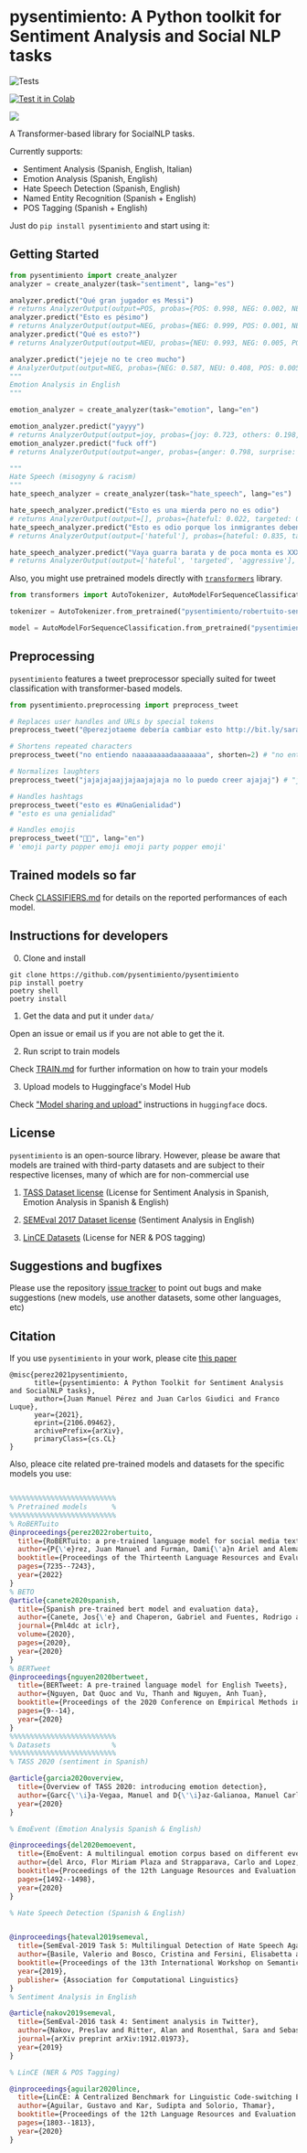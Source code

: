 # pysentimiento: A Python toolkit for Sentiment Analysis and Social NLP tasks

![Tests](https://github.com/finiteautomata/pysentimiento/workflows/run_tests/badge.svg)

[![Test it in Colab](https://colab.research.google.com/assets/colab-badge.svg)](https://colab.research.google.com/github/pysentimiento/pysentimiento/blob/master/notebooks/PySentimiento_Sentiment_Analysis_in_Spanish.ipynb)

<p>
<a href="https://console.tiyaro.ai/explore?q=pysentimiento/robertuito-&pub=pysentimiento"> <img src="https://tiyaro-public-docs.s3.us-west-2.amazonaws.com/assets/try_on_tiyaro_badge.svg"></a>
</p>




A Transformer-based library for SocialNLP tasks.

Currently supports:

- Sentiment Analysis (Spanish, English, Italian)
- Emotion Analysis (Spanish, English)
- Hate Speech Detection (Spanish, English)
- Named Entity Recognition (Spanish + English)
- POS Tagging (Spanish + English)


Just do `pip install pysentimiento` and start using it:

## Getting Started

```python
from pysentimiento import create_analyzer
analyzer = create_analyzer(task="sentiment", lang="es")

analyzer.predict("Qué gran jugador es Messi")
# returns AnalyzerOutput(output=POS, probas={POS: 0.998, NEG: 0.002, NEU: 0.000})
analyzer.predict("Esto es pésimo")
# returns AnalyzerOutput(output=NEG, probas={NEG: 0.999, POS: 0.001, NEU: 0.000})
analyzer.predict("Qué es esto?")
# returns AnalyzerOutput(output=NEU, probas={NEU: 0.993, NEG: 0.005, POS: 0.002})

analyzer.predict("jejeje no te creo mucho")
# AnalyzerOutput(output=NEG, probas={NEG: 0.587, NEU: 0.408, POS: 0.005})
"""
Emotion Analysis in English
"""

emotion_analyzer = create_analyzer(task="emotion", lang="en")

emotion_analyzer.predict("yayyy")
# returns AnalyzerOutput(output=joy, probas={joy: 0.723, others: 0.198, surprise: 0.038, disgust: 0.011, sadness: 0.011, fear: 0.010, anger: 0.009})
emotion_analyzer.predict("fuck off")
# returns AnalyzerOutput(output=anger, probas={anger: 0.798, surprise: 0.055, fear: 0.040, disgust: 0.036, joy: 0.028, others: 0.023, sadness: 0.019})

"""
Hate Speech (misogyny & racism)
"""
hate_speech_analyzer = create_analyzer(task="hate_speech", lang="es")

hate_speech_analyzer.predict("Esto es una mierda pero no es odio")
# returns AnalyzerOutput(output=[], probas={hateful: 0.022, targeted: 0.009, aggressive: 0.018})
hate_speech_analyzer.predict("Esto es odio porque los inmigrantes deben ser aniquilados")
# returns AnalyzerOutput(output=['hateful'], probas={hateful: 0.835, targeted: 0.008, aggressive: 0.476})

hate_speech_analyzer.predict("Vaya guarra barata y de poca monta es XXXX!")
# returns AnalyzerOutput(output=['hateful', 'targeted', 'aggressive'], probas={hateful: 0.987, targeted: 0.978, aggressive: 0.969})
```

Also, you might use pretrained models directly with [`transformers`](https://github.com/huggingface/transformers) library.

```python
from transformers import AutoTokenizer, AutoModelForSequenceClassification

tokenizer = AutoTokenizer.from_pretrained("pysentimiento/robertuito-sentiment-analysis")

model = AutoModelForSequenceClassification.from_pretrained("pysentimiento/robertuito-sentiment-analysis")
```

## Preprocessing

`pysentimiento` features a tweet preprocessor specially suited for tweet classification with transformer-based models.

```python
from pysentimiento.preprocessing import preprocess_tweet

# Replaces user handles and URLs by special tokens
preprocess_tweet("@perezjotaeme debería cambiar esto http://bit.ly/sarasa") # "@usuario debería cambiar esto url"

# Shortens repeated characters
preprocess_tweet("no entiendo naaaaaaaadaaaaaaaa", shorten=2) # "no entiendo naadaa"

# Normalizes laughters
preprocess_tweet("jajajajaajjajaajajaja no lo puedo creer ajajaj") # "jaja no lo puedo creer jaja"

# Handles hashtags
preprocess_tweet("esto es #UnaGenialidad")
# "esto es una genialidad"

# Handles emojis
preprocess_tweet("🎉🎉", lang="en")
# 'emoji party popper emoji emoji party popper emoji'
```

## Trained models so far

Check [CLASSIFIERS.md](CLASSIFIERS.md) for details on the reported performances of each model.


## Instructions for developers

0. Clone and install

```
git clone https://github.com/pysentimiento/pysentimiento
pip install poetry
poetry shell
poetry install
```

1. Get the data and put it under `data/`

Open an issue or email us if you are not able to get the it.

2. Run script to train models

Check [TRAIN.md](TRAIN.md) for further information on how to train your models

3. Upload models to Huggingface's Model Hub

Check ["Model sharing and upload"](https://huggingface.co/transformers/model_sharing.html) instructions in `huggingface` docs.

## License

`pysentimiento` is an open-source library. However, please be aware that models are trained with third-party datasets and are subject to their respective licenses, many of which are for non-commercial use

1. [TASS Dataset license](http://tass.sepln.org/tass_data/download.php) (License for Sentiment Analysis in Spanish, Emotion Analysis in Spanish & English)
2. [SEMEval 2017 Dataset license](https://www.dropbox.com/s/byzr8yoda6bua1b/2017_English_final.zip?file_subpath=%2F2017_English_final%2FDOWNLOAD%2FREADME.txt) (Sentiment Analysis in English)

3. [LinCE Datasets](https://ritual.uh.edu/lince/datasets) (License for NER & POS tagging)

## Suggestions and bugfixes

Please use the repository [issue tracker](https://github.com/pysentimiento/pysentimiento/issues) to point out bugs and make suggestions (new models, use another datasets, some other languages, etc)


## Citation

If you use `pysentimiento` in your work, please cite [this paper](https://arxiv.org/abs/2106.09462)

```
@misc{perez2021pysentimiento,
      title={pysentimiento: A Python Toolkit for Sentiment Analysis and SocialNLP tasks},
      author={Juan Manuel Pérez and Juan Carlos Giudici and Franco Luque},
      year={2021},
      eprint={2106.09462},
      archivePrefix={arXiv},
      primaryClass={cs.CL}
}
```

Also, pleace cite related pre-trained models and datasets for the specific models you use:

```bibtex

%%%%%%%%%%%%%%%%%%%%%%%%%%
% Pretrained models      %
%%%%%%%%%%%%%%%%%%%%%%%%%%
% RoBERTuito
@inproceedings{perez2022robertuito,
  title={RoBERTuito: a pre-trained language model for social media text in Spanish},
  author={P{\'e}rez, Juan Manuel and Furman, Dami{\'a}n Ariel and Alemany, Laura Alonso and Luque, Franco M},
  booktitle={Proceedings of the Thirteenth Language Resources and Evaluation Conference},
  pages={7235--7243},
  year={2022}
}
% BETO
@article{canete2020spanish,
  title={Spanish pre-trained bert model and evaluation data},
  author={Canete, Jos{\'e} and Chaperon, Gabriel and Fuentes, Rodrigo and Ho, Jou-Hui and Kang, Hojin and P{\'e}rez, Jorge},
  journal={Pml4dc at iclr},
  volume={2020},
  pages={2020},
  year={2020}
}
% BERTweet
@inproceedings{nguyen2020bertweet,
  title={BERTweet: A pre-trained language model for English Tweets},
  author={Nguyen, Dat Quoc and Vu, Thanh and Nguyen, Anh Tuan},
  booktitle={Proceedings of the 2020 Conference on Empirical Methods in Natural Language Processing: System Demonstrations},
  pages={9--14},
  year={2020}
}
%%%%%%%%%%%%%%%%%%%%%%%%%%
% Datasets               %
%%%%%%%%%%%%%%%%%%%%%%%%%%
% TASS 2020 (sentiment in Spanish)

@article{garcia2020overview,
  title={Overview of TASS 2020: introducing emotion detection},
  author={Garc{\'\i}a-Vegaa, Manuel and D{\'\i}az-Galianoa, Manuel Carlos and Garc{\'\i}a-Cumbrerasa, Miguel {\'A} and del Arcoa, Flor Miriam Plaza and Montejo-R{\'a}eza, Arturo and Jim{\'e}nez-Zafraa, Salud Mar{\'\i}a and C{\'a}marab, Eugenio Mart{\'\i}nez and Aguilarc, C{\'e}sar Antonio and Antonio, Marco and Cabezudod, Sobrevilla and others},
  year={2020}
}

% EmoEvent (Emotion Analysis Spanish & English)

@inproceedings{del2020emoevent,
  title={EmoEvent: A multilingual emotion corpus based on different events},
  author={del Arco, Flor Miriam Plaza and Strapparava, Carlo and Lopez, L Alfonso Urena and Mart{\'\i}n-Valdivia, M Teresa},
  booktitle={Proceedings of the 12th Language Resources and Evaluation Conference},
  pages={1492--1498},
  year={2020}
}

% Hate Speech Detection (Spanish & English)


@inproceedings{hateval2019semeval,
  title={SemEval-2019 Task 5: Multilingual Detection of Hate Speech Against Immigrants and Women in Twitter},
  author={Basile, Valerio and Bosco, Cristina and Fersini, Elisabetta and Nozza, Debora and Patti, Viviana and Rangel, Francisco and Rosso, Paolo and Sanguinetti, Manuela},
  booktitle={Proceedings of the 13th International Workshop on Semantic Evaluation (SemEval-2019)},
  year={2019},
  publisher= {Association for Computational Linguistics}
}
% Sentiment Analysis in English

@article{nakov2019semeval,
  title={SemEval-2016 task 4: Sentiment analysis in Twitter},
  author={Nakov, Preslav and Ritter, Alan and Rosenthal, Sara and Sebastiani, Fabrizio and Stoyanov, Veselin},
  journal={arXiv preprint arXiv:1912.01973},
  year={2019}
}

% LinCE (NER & POS Tagging)

@inproceedings{aguilar2020lince,
  title={LinCE: A Centralized Benchmark for Linguistic Code-switching Evaluation},
  author={Aguilar, Gustavo and Kar, Sudipta and Solorio, Thamar},
  booktitle={Proceedings of the 12th Language Resources and Evaluation Conference},
  pages={1803--1813},
  year={2020}
}
```
